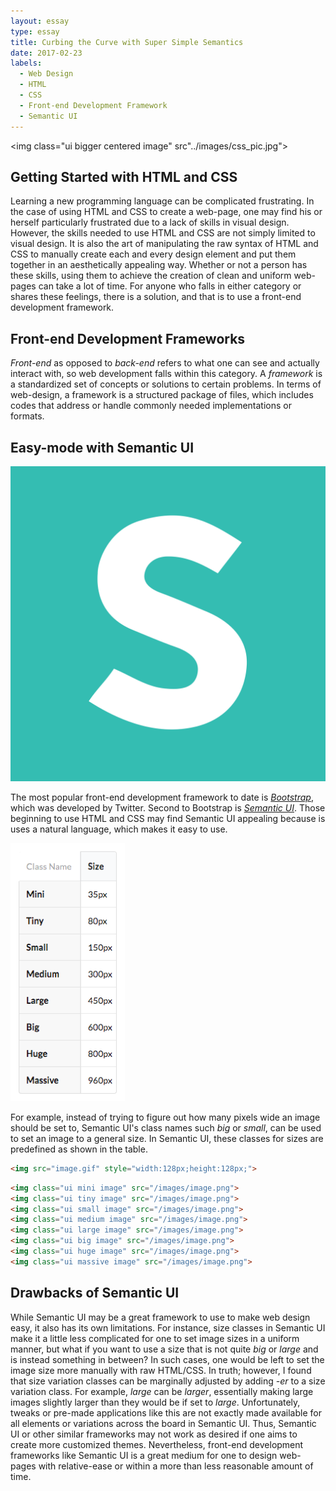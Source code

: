 ```yaml
---
layout: essay
type: essay
title: Curbing the Curve with Super Simple Semantics
date: 2017-02-23
labels:
  - Web Design
  - HTML
  - CSS
  - Front-end Development Framework
  - Semantic UI
---
```


<img class="ui bigger centered image" src"../images/css_pic.jpg">

## Getting Started with HTML and CSS

Learning a new programming language can be complicated frustrating. In the case of using HTML and CSS to create a web-page, one may find his or herself particularly frustrated due to a lack of skills in visual design.  However, the skills needed to use HTML and CSS are not simply limited to visual design.  It is also the art of manipulating the raw syntax of HTML and CSS to manually create each and every design element and put them together in an aesthetically appealing way.  Whether or not a person has these skills, using them to achieve the creation of clean and uniform web-pages can take a lot of time.  For anyone who falls in either category or shares these feelings, there is a solution, and that is to use a front-end development framework.

## Front-end Development Frameworks

*Front-end* as opposed to *back-end* refers to what one can see and actually interact with, so web development falls within this category.  A *framework* is a standardized set of concepts or solutions to certain problems.  In terms of web-design, a framework is a structured package of files, which includes codes that address or handle commonly needed implementations or formats. 

## Easy-mode with Semantic UI

<img class="ui tiny left floated image" src="../images/semanticui_logo.svg">

The most popular front-end development framework to date is [*Bootstrap*](http://getbootstrap.com/), which was developed by Twitter.  Second to Bootstrap is [*Semantic UI*](http://semantic-ui.com/).  Those beginning to use HTML and CSS may find Semantic UI appealing because is uses a natural language, which makes it easy to use.  

<img class="ui small right floated image" src="../images/sui_imagesize.png">

For example, instead of trying to figure out how many pixels wide an image should be set to, Semantic UI's class names such *big* or *small*, can be used to set an image to a general size.  In Semantic UI, these classes for sizes are predefined as shown in the table.

```html
<img src="image.gif" style="width:128px;height:128px;">
```

```html
<img class="ui mini image" src="/images/image.png">
<img class="ui tiny image" src="/images/image.png">
<img class="ui small image" src="/images/image.png">
<img class="ui medium image" src="/images/image.png">
<img class="ui large image" src="/images/image.png">
<img class="ui big image" src="/images/image.png">
<img class="ui huge image" src="/images/image.png">
<img class="ui massive image" src="/images/image.png">
```

## Drawbacks of Semantic UI

While Semantic UI may be a great framework to use to make web design easy, it also has its own limitations. For instance, size classes in Semantic UI make it a little less complicated for one to set image sizes in a uniform manner, but what if you want to use a size that is not quite *big* or *large* and is instead something in between?  In such cases, one would be left to set the image size more manually with raw HTML/CSS.  In truth; however, I found that size variation classes can be marginally adjusted by adding *-er* to a size variation class.  For example, *large* can be *larger*, essentially making large images slightly larger than they would be if set to *large*.  Unfortunately, tweaks or pre-made applications like this are not exactly made available for all elements or variations across the board in Semantic UI.  Thus, Semantic UI or other similar frameworks may not work as desired if one aims to create more customized themes.  Nevertheless, front-end development frameworks like Semantic UI is a great medium for one to design web-pages with relative-ease or within a more than less reasonable amount of time.



